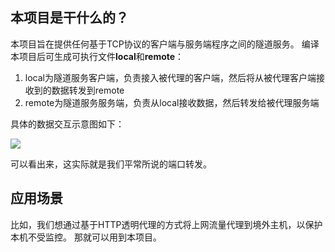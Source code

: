 ## 本项目是干什么的？

本项目旨在提供任何基于TCP协议的客户端与服务端程序之间的隧道服务。
编译本项目后可生成可执行文件**local**和**remote**：

  1. local为隧道服务客户端，负责接入被代理的客户端，然后将从被代理客户端接收到的数据转发到remote
  2. remote为隧道服务服务端，负责从local接收数据，然后转发给被代理服务端

具体的数据交互示意图如下：

![](https://raw.githubusercontent.com/ruleless/tunnel/master/doc/tunnel.png)

可以看出来，这实际就是我们平常所说的端口转发。

## 应用场景

比如，我们想通过基于HTTP透明代理的方式将上网流量代理到境外主机，以保护本机不受监控。
那就可以用到本项目。
